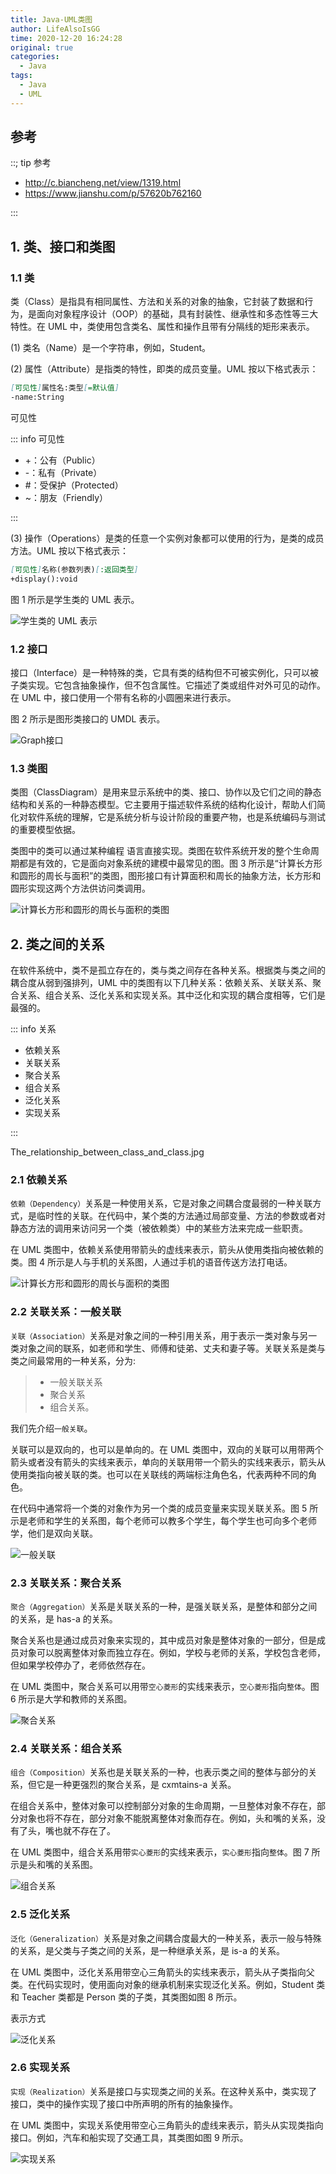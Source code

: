 ```yaml
---
title: Java-UML类图
author: LifeAlsoIsGG
time: 2020-12-20 16:24:28
original: true
categories: 
  - Java
tags: 
  - Java
  - UML
---
```






## 参考

::; tip 参考

- http://c.biancheng.net/view/1319.html
- https://www.jianshu.com/p/57620b762160

:::





## 1. 类、接口和类图



### 1.1 类

类（Class）是指具有相同属性、方法和关系的对象的抽象，它封装了数据和行为，是面向对象程序设计（OOP）的基础，具有封装性、继承性和多态性等三大特性。在 UML 中，类使用包含类名、属性和操作且带有分隔线的矩形来表示。

(1) 类名（Name）是一个字符串，例如，Student。

(2) 属性（Attribute）是指类的特性，即类的成员变量。UML 按以下格式表示：

```md
[可见性]属性名:类型[=默认值]
-name:String
```



可见性

::: info 可见性

- +：公有（Public）
- -：私有（Private）
- #：受保护（Protected）
- ~：朋友（Friendly）

:::



(3) 操作（Operations）是类的任意一个实例对象都可以使用的行为，是类的成员方法。UML 按以下格式表示：

```md
[可见性]名称(参数列表)[:返回类型]
+display():void
```

图 1 所示是学生类的 UML 表示。



![学生类的 UML 表示](./images/Java-UML-ClassDiagram/Student_class.gif)





### 1.2 接口

接口（Interface）是一种特殊的类，它具有类的结构但不可被实例化，只可以被子类实现。它包含抽象操作，但不包含属性。它描述了类或组件对外可见的动作。在 UML 中，接口使用一个带有名称的小圆圈来进行表示。

图 2 所示是图形类接口的 UMDL 表示。



![Graph接口](./images/Java-UML-ClassDiagram/Graph_interface.gif)





### 1.3 类图

类图（ClassDiagram）是用来显示系统中的类、接口、协作以及它们之间的静态结构和关系的一种静态模型。它主要用于描述软件系统的结构化设计，帮助人们简化对软件系统的理解，它是系统分析与设计阶段的重要产物，也是系统编码与测试的重要模型依据。

类图中的类可以通过某种编程 语言直接实现。类图在软件系统开发的整个生命周期都是有效的，它是面向对象系统的建模中最常见的图。图 3 所示是“计算长方形和圆形的周长与面积”的类图，图形接口有计算面积和周长的抽象方法，长方形和圆形实现这两个方法供访问类调用。



![计算长方形和圆形的周长与面积的类图](./images/Java-UML-ClassDiagram/ClassDiagram.gif)









## 2. 类之间的关系

在软件系统中，类不是孤立存在的，类与类之间存在各种关系。根据类与类之间的耦合度从弱到强排列，UML 中的类图有以下几种关系：依赖关系、关联关系、聚合关系、组合关系、泛化关系和实现关系。其中泛化和实现的耦合度相等，它们是最强的。



::: info 关系

- 依赖关系
- 关联关系
- 聚合关系
- 组合关系
- 泛化关系
- 实现关系

:::



The_relationship_between_class_and_class.jpg





### 2.1 依赖关系

`依赖（Dependency）`关系是一种使用关系，它是对象之间耦合度最弱的一种关联方式，是临时性的关联。在代码中，某个类的方法通过局部变量、方法的参数或者对静态方法的调用来访问另一个类（被依赖类）中的某些方法来完成一些职责。

在 UML 类图中，依赖关系使用带箭头的虚线来表示，箭头从使用类指向被依赖的类。图 4 所示是人与手机的关系图，人通过手机的语音传送方法打电话。



![计算长方形和圆形的周长与面积的类图](./images/Java-UML-ClassDiagram/Dependency.gif)





### 2.2 关联关系：一般关联

`关联（Association）`关系是对象之间的一种引用关系，用于表示一类对象与另一类对象之间的联系，如老师和学生、师傅和徒弟、丈夫和妻子等。关联关系是类与类之间最常用的一种关系，分为:

> - 一般关联关系
> - 聚合关系
> - 组合关系。



我们先介绍`一般关联`。

关联可以是双向的，也可以是单向的。在 UML 类图中，双向的关联可以用带两个箭头或者没有箭头的实线来表示，单向的关联用带一个箭头的实线来表示，箭头从使用类指向被关联的类。也可以在关联线的两端标注角色名，代表两种不同的角色。

在代码中通常将一个类的对象作为另一个类的成员变量来实现关联关系。图 5 所示是老师和学生的关系图，每个老师可以教多个学生，每个学生也可向多个老师学，他们是双向关联。



![一般关联](./images/Java-UML-ClassDiagram/Association.gif)







### 2.3 关联关系：聚合关系

`聚合（Aggregation）`关系是关联关系的一种，是强关联关系，是整体和部分之间的关系，是 has-a 的关系。

聚合关系也是通过成员对象来实现的，其中成员对象是整体对象的一部分，但是成员对象可以脱离整体对象而独立存在。例如，学校与老师的关系，学校包含老师，但如果学校停办了，老师依然存在。

在 UML 类图中，聚合关系可以用带`空心菱形`的实线来表示，`空心菱形`指向`整体`。图 6 所示是大学和教师的关系图。



![聚合关系](./images/Java-UML-ClassDiagram/Aggregation.gif)







### 2.4 关联关系：组合关系

`组合（Composition）`关系也是关联关系的一种，也表示类之间的整体与部分的关系，但它是一种更强烈的聚合关系，是 cxmtains-a 关系。

在组合关系中，整体对象可以控制部分对象的生命周期，一旦整体对象不存在，部分对象也将不存在，部分对象不能脱离整体对象而存在。例如，头和嘴的关系，没有了头，嘴也就不存在了。

在 UML 类图中，组合关系用带`实心菱形`的实线来表示，`实心菱形`指向`整体`。图 7 所示是头和嘴的关系图。



![组合关系](./images/Java-UML-ClassDiagram/Composition.gif)







### 2.5 泛化关系

`泛化（Generalization）`关系是对象之间耦合度最大的一种关系，表示一般与特殊的关系，是父类与子类之间的关系，是一种继承关系，是 is-a 的关系。

在 UML 类图中，泛化关系用带空心三角箭头的实线来表示，箭头从子类指向父类。在代码实现时，使用面向对象的继承机制来实现泛化关系。例如，Student 类和 Teacher 类都是 Person 类的子类，其类图如图 8 所示。



表示方式



![泛化关系](./images/Java-UML-ClassDiagram/Generalization.gif)





### 2.6 实现关系

`实现（Realization）`关系是接口与实现类之间的关系。在这种关系中，类实现了接口，类中的操作实现了接口中所声明的所有的抽象操作。

在 UML 类图中，实现关系使用带空心三角箭头的虚线来表示，箭头从实现类指向接口。例如，汽车和船实现了交通工具，其类图如图 9 所示。



![实现关系](./images/Java-UML-ClassDiagram/Realization.gif)